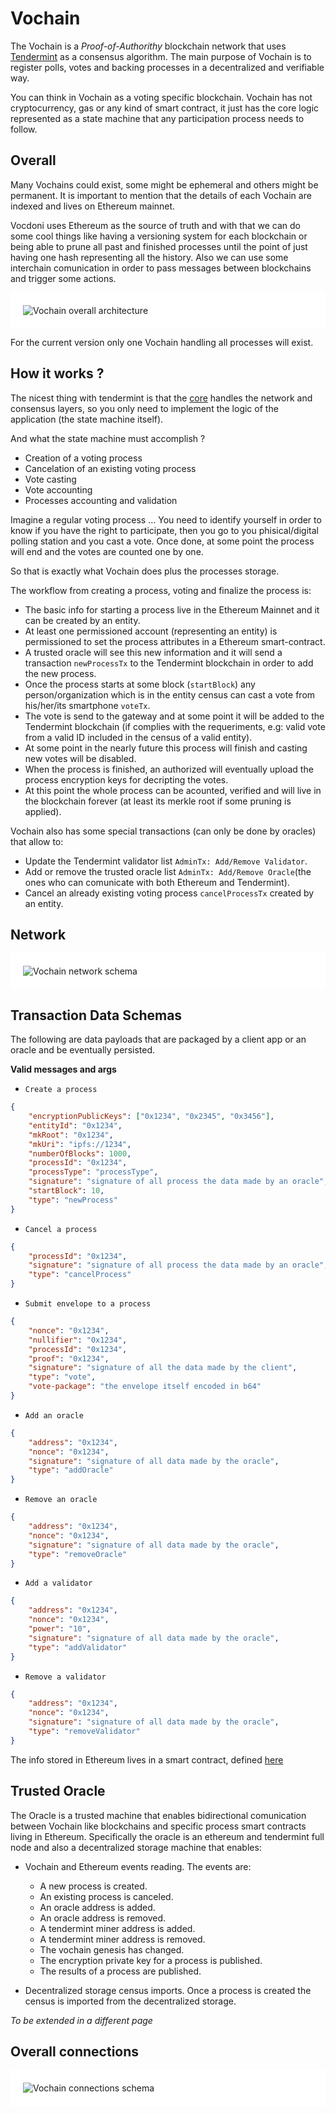 # Vochain

The Vochain is a *Proof-of-Authorithy* blockchain network that uses [Tendermint](https://tendermint.com/) as a consensus algorithm. The main purpose of Vochain is to register polls, votes and backing processes in a decentralized and verifiable way.

You can think in Vochain as a voting specific blockchain. Vochain has not cryptocurrency, gas or any kind of smart contract, it just has the core logic represented as a state machine that any participation process needs to follow.


## Overall

Many Vochains could exist, some might be ephemeral and others might be permanent.
It is important to mention that the details of each Vochain are indexed and lives on Ethereum mainnet.

Vocdoni uses Ethereum as the source of truth and with that we can do some cool things like having a versioning system for each blockchain or being able to prune all past and finished processes until the point of just having one hash representing all the history. Also we can use some interchain comunication in order to pass messages between blockchains and trigger some actions.

<div style="padding: 20px; background-color: white;">
	<img src="architecture/components/vochain-overall.png" alt="Vochain overall architecture"/>
</div>

For the current version only one Vochain handling all processes will exist.

## How it works ?

The nicest thing with tendermint is that the [core](https://docs.tendermint.com/) handles the network and consensus layers, so you only need to implement the logic of the application (the state machine itself).

And what the state machine must accomplish ?
- Creation of a voting process
- Cancelation of an existing voting process
- Vote casting
- Vote accounting
- Processes accounting and validation

Imagine a regular voting process ... You need to identify yourself in order to know if you have the right to participate, then you go to you phisical/digital polling station and you cast a vote. Once done, at some point the process will end and the votes are counted one by one.

So that is exactly what Vochain does plus the processes storage.

The workflow from creating a process, voting and finalize the process is:
- The basic info for starting a process live in the Ethereum Mainnet and it can be created by an entity.
- At least one permissioned account (representing an entity) is permissioned to set the process attributes in a Ethereum smart-contract.
- A trusted oracle will see this new information and it will send a transaction `newProcessTx` to the Tendermint blockchain in order to add the new process.
- Once the process starts at some block (`startBlock`) any person/organization which is in the entity census can cast a vote from his/her/its smartphone `voteTx`.
- The vote is send to the gateway and at some point it will be added to the Tendermint blockchain (if complies with the requeriments, e.g: valid vote from a valid ID included in the census of a valid entity).
- At some point in the nearly future this process will finish and casting new votes will be disabled.
- When the process is finished, an authorized will eventually upload the process encryption keys for decripting the votes.
- At this point the whole process can be acounted, verified and will live in the blockchain forever (at least its merkle root if some pruning is applied).

Vochain also has some special transactions (can only be done by oracles) that allow to:
- Update the Tendermint validator list `AdminTx: Add/Remove Validator`.
- Add or remove the trusted oracle list `AdminTx: Add/Remove Oracle`(the ones who can comunicate with both Ethereum and Tendermint).
- Cancel an already existing voting process `cancelProcessTx` created by an entity.

## Network

<div style="padding: 20px; background-color: white;">
	<img src="architecture/components/vochain-network.png" alt="Vochain network schema"/>
</div>

## Transaction Data Schemas

The following are data payloads that are packaged by a client app or an oracle and be eventually persisted.


**Valid messages and args**

- `Create a process`
```json
{
    "encryptionPublicKeys": ["0x1234", "0x2345", "0x3456"],
    "entityId": "0x1234",
    "mkRoot": "0x1234",
    "mkUri": "ipfs://1234",
    "numberOfBlocks": 1000,
    "processId": "0x1234",
    "processType": "processType",
    "signature": "signature of all process the data made by an oracle",
    "startBlock": 10,
    "type": "newProcess"
}
```
- `Cancel a process`
```json
{
    "processId": "0x1234",
    "signature": "signature of all process the data made by an oracle",
    "type": "cancelProcess"
}
```
- `Submit envelope to a process`
```json
{
    "nonce": "0x1234",
    "nullifier": "0x1234",
    "processId": "0x1234",
    "proof": "0x1234",
    "signature": "signature of all the data made by the client",
    "type": "vote",
    "vote-package": "the envelope itself encoded in b64"
}
```
- `Add an oracle`
```json
{
    "address": "0x1234",
    "nonce": "0x1234",
    "signature": "signature of all data made by the oracle",
    "type": "addOracle"
}
```
- `Remove an oracle`
```json
{
    "address": "0x1234",
    "nonce": "0x1234",
    "signature": "signature of all data made by the oracle",
    "type": "removeOracle"
}
```
- `Add a validator`
```json
{
    "address": "0x1234",
    "nonce": "0x1234",
    "power": "10",
    "signature": "signature of all data made by the oracle",
    "type": "addValidator"
}
```
- `Remove a validator`
```json
{
    "address": "0x1234",
    "nonce": "0x1234",
    "signature": "signature of all data made by the oracle",
    "type": "removeValidator"
}
```

The info stored in Ethereum lives in a smart contract, defined [here](architecture/components/process?id=smart-contract)


## Trusted Oracle

The Oracle is a trusted machine that enables bidirectional comunication between Vochain like blockchains and specific process smart contracts living in Ethereum. Specifically the oracle is an ethereum and tendermint full node and also a decentralized storage machine that enables:

- Vochain and Ethereum events reading. The events are:
    - A new process is created.
    - An existing process is canceled.
    - An oracle address is added.
    - An oracle address is removed.
    - A tendermint miner address is added.
    - A tendermint miner address is removed.
    - The vochain genesis has changed.
    - The encryption private key for a process is published.
    - The results of a process are published.

- Decentralized storage census imports. Once a process is created the census is imported from the decentralized storage.

*To be extended in a different page*

## Overall connections

<div style="padding: 20px; background-color: white;">
	<img src="architecture/components/vochain-conn.png" alt="Vochain connections schema"/>
</div>
